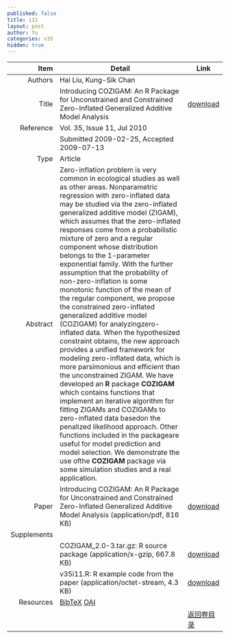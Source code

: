 ```yaml
---
published: false
title: i11
layout: post
author: Yu
categories: v35
hidden: true
---
```


| Item | Detail | Link |
|---:|---|---|
| Authors | Hai Liu, Kung-Sik Chan| |
| Title |Introducing COZIGAM: An R Package for Unconstrained and Constrained Zero-Inflated Generalized Additive Model Analysis | [download](http://www.jstatsoft.org/v35/i11/paper) |
| Reference |Vol. 35, Issue 11, Jul 2010 | |
| | Submitted 2009-02-25, Accepted 2009-07-13| | 
| Type | Article| |
| Abstract | Zero-inflation problem is very common in ecological studies as well as other areas. Nonparametric regression with zero-inflated data may be studied via the zero-inflated generalized additive model (ZIGAM), which assumes that the zero-inflated responses come from a probabilistic mixture of zero and a regular component whose distribution belongs to the 1-parameter exponential family. With the further assumption that the probability of non-zero-inflation is some monotonic function of the mean of the regular component, we propose the constrained zero-inflated generalized additive model (COZIGAM) for analyzingzero-inflated data. When the hypothesized constraint obtains, the new approach provides a unified framework for modeling zero-inflated data, which is more parsimonious and efficient than the unconstrained ZIGAM. We have developed an <b>R</b> package <b>COZIGAM</b> which contains functions that implement an iterative algorithm for fitting ZIGAMs and COZIGAMs to zero-inflated data basedon the penalized likelihood approach. Other functions included in the packageare useful for model prediction and model selection. We demonstrate the use ofthe <b>COZIGAM</b> package via some simulation studies and a real application.| |
| Paper | Introducing COZIGAM: An R Package for Unconstrained and Constrained Zero-Inflated Generalized Additive Model Analysis  (application/pdf, 816 KB)| [download](http://www.jstatsoft.org/v35/i11/paper) |
| Supplements | | |
| |COZIGAM_2.0-3.tar.gz: R source package  (application/x-gzip, 667.8 KB)|  [download](http://www.jstatsoft.org/v35/i11/supp/1) |
| |v35i11.R: R example code from the paper  (application/octet-stream, 4.3 KB)|  [download](http://www.jstatsoft.org/v35/i11/supp/2) |
| Resources | [BibTeX](http://www.jstatsoft.org/v35/i11/bibtex) [OAI](http://www.jstatsoft.org/oai?verb=GetRecord&identifier=oai.jstatsoft/v35/i11&prefix=oai_dc)| |
| |  | [返回卷目录]({{site.baseurl}}/volume/v35.html) |
